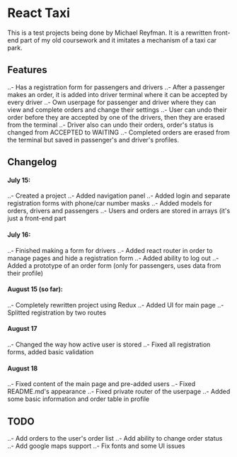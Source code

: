 # React Taxi
This is a test projects being done by Michael Reyfman. It is a rewritten front-end part of my old coursework and it imitates a mechanism of a taxi car park.

## Features
..- Has a registration form for passengers and drivers
..- After a passenger makes an order, it is added into driver terminal where it can be accepted by every driver
..- Own userpage for passenger and driver where they can view and complete orders and change their settings
..- User can undo their order before they are accepted by one of the drivers, then they are erased from the terminal
..- Driver also can undo their orders, order's status is changed from ACCEPTED to WAITING
..- Completed orders are erased from the terminal but saved in passenger's and driver's profiles.

## Changelog
#### July 15:
..- Created a project
..- Added navigation panel
..- Added login and separate registration forms with phone/car number masks
..- Added models for orders, drivers and passengers
..- Users and orders are stored in arrays (it's just a front-end part
#### July 16:
..- Finished making a form for drivers
..- Added react router in order to manage pages and hide a registration form
..- Added ability to log out
..- Added a prototype of an order form (only for passengers, uses data from their profile)
#### August 15 (so far):
..- Completely rewritten project using Redux
..- Added UI for main page
..- Splitted registration by two routes
#### August 17
..- Changed the way how active user is stored
..- Fixed all registration forms, added basic validation
#### August 18
..- Fixed content of the main page and pre-added users
..- Fixed README.md's appearance
..- Fixed private router of the userpage
..- Added some basic information and order table in profile

## TODO
..- Add orders to the user's order list
..- Add ability to change order status
..- Add google maps support
..- Fix fonts and some UI issues
